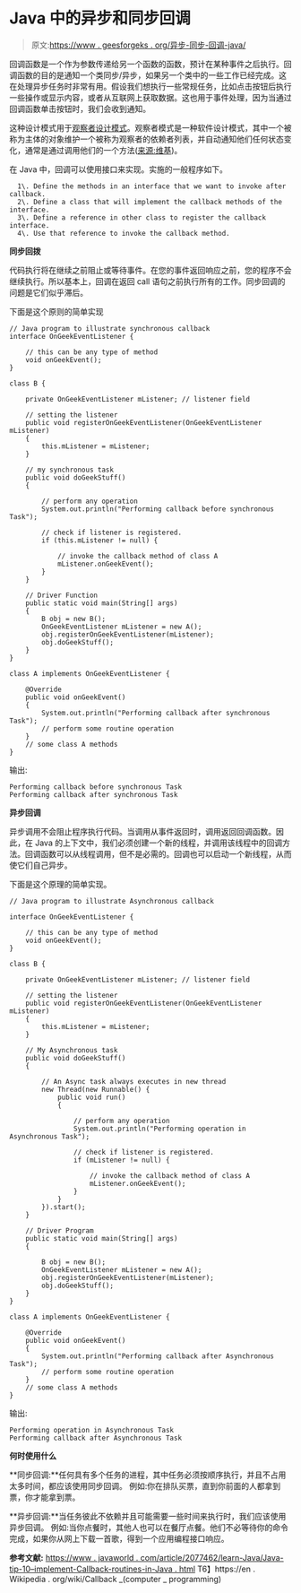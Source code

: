 # Java 中的异步和同步回调

> 原文:[https://www . geesforgeks . org/异步-同步-回调-java/](https://www.geeksforgeeks.org/asynchronous-synchronous-callbacks-java/)

回调函数是一个作为参数传递给另一个函数的函数，预计在某种事件之后执行。回调函数的目的是通知一个类同步/异步，如果另一个类中的一些工作已经完成。这在处理异步任务时非常有用。假设我们想执行一些常规任务，比如点击按钮后执行一些操作或显示内容，或者从互联网上获取数据。这也用于事件处理，因为当通过回调函数单击按钮时，我们会收到通知。

这种设计模式用于[观察者设计模式](https://www.geeksforgeeks.org/observer-pattern-set-1-introduction/)。观察者模式是一种软件设计模式，其中一个被称为主体的对象维护一个被称为观察者的依赖者列表，并自动通知他们任何状态变化，通常是通过调用他们的一个方法([来源:维基](https://en.wikipedia.org/wiki/Observer_pattern))。

在 Java 中，回调可以使用接口来实现。实施的一般程序如下。

```
  1\. Define the methods in an interface that we want to invoke after callback.
  2\. Define a class that will implement the callback methods of the interface.
  3\. Define a reference in other class to register the callback interface.
  4\. Use that reference to invoke the callback method.

```

**同步回拨**

代码执行将在继续之前阻止或等待事件。在您的事件返回响应之前，您的程序不会继续执行。所以基本上，回调在返回 call 语句之前执行所有的工作。同步回调的问题是它们似乎滞后。

下面是这个原则的简单实现

```
// Java program to illustrate synchronous callback
interface OnGeekEventListener {

    // this can be any type of method
    void onGeekEvent();
}

class B {

    private OnGeekEventListener mListener; // listener field

    // setting the listener
    public void registerOnGeekEventListener(OnGeekEventListener mListener)
    {
        this.mListener = mListener;
    }

    // my synchronous task
    public void doGeekStuff()
    {

        // perform any operation
        System.out.println("Performing callback before synchronous Task");

        // check if listener is registered.
        if (this.mListener != null) {

            // invoke the callback method of class A
            mListener.onGeekEvent();
        }
    }

    // Driver Function
    public static void main(String[] args)
    {
        B obj = new B();
        OnGeekEventListener mListener = new A();
        obj.registerOnGeekEventListener(mListener);
        obj.doGeekStuff();
    }
}

class A implements OnGeekEventListener {

    @Override
    public void onGeekEvent()
    {
        System.out.println("Performing callback after synchronous Task");
        // perform some routine operation
    }
    // some class A methods
}
```

输出:

```
Performing callback before synchronous Task
Performing callback after synchronous Task

```

**异步回调**

异步调用不会阻止程序执行代码。当调用从事件返回时，调用返回回调函数。因此，在 Java 的上下文中，我们必须创建一个新的线程，并调用该线程中的回调方法。回调函数可以从线程调用，但不是必需的。回调也可以启动一个新线程，从而使它们自己异步。

下面是这个原理的简单实现。

```
// Java program to illustrate Asynchronous callback

interface OnGeekEventListener {

    // this can be any type of method
    void onGeekEvent();
}

class B {

    private OnGeekEventListener mListener; // listener field

    // setting the listener
    public void registerOnGeekEventListener(OnGeekEventListener mListener)
    {
        this.mListener = mListener;
    }

    // My Asynchronous task
    public void doGeekStuff()
    {

        // An Async task always executes in new thread
        new Thread(new Runnable() {
            public void run()
            {

                // perform any operation
                System.out.println("Performing operation in Asynchronous Task");

                // check if listener is registered.
                if (mListener != null) {

                    // invoke the callback method of class A
                    mListener.onGeekEvent();
                }
            }
        }).start();
    }

    // Driver Program
    public static void main(String[] args)
    {

        B obj = new B();
        OnGeekEventListener mListener = new A();
        obj.registerOnGeekEventListener(mListener);
        obj.doGeekStuff();
    }
}

class A implements OnGeekEventListener {

    @Override
    public void onGeekEvent()
    {
        System.out.println("Performing callback after Asynchronous Task");
        // perform some routine operation
    }
    // some class A methods
}
```

输出:

```
Performing operation in Asynchronous Task
Performing callback after Asynchronous Task

```

**何时使用什么**

**同步回调:**任何具有多个任务的进程，其中任务必须按顺序执行，并且不占用太多时间，都应该使用同步回调。
例如:你在排队买票，直到你前面的人都拿到票，你才能拿到票。

**异步回调:**当任务彼此不依赖并且可能需要一些时间来执行时，我们应该使用异步回调。
例如:当你点餐时，其他人也可以在餐厅点餐。他们不必等待你的命令完成，如果你从网上下载一首歌，得到一个应用编程接口响应。

**参考文献:**
[https://www . javaworld . com/article/2077462/learn-Java/Java-tip-10–implement-Callback-routines-in-Java . html](https://www.javaworld.com/article/2077462/learn-java/java-tip-10--implement-callback-routines-in-java.html)
T6】https://en . Wikipedia . org/wiki/Callback _(computer _ programming)